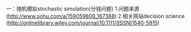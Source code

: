 一：随机模拟stochastic simulation(分钱问题)
    1.问题来源 (http://www.sohu.com/a/159059809_167388)
    2.相关网站decision science (http://onlinelibrary.wiley.com/journal/10.1111/(ISSN)1540-5915)